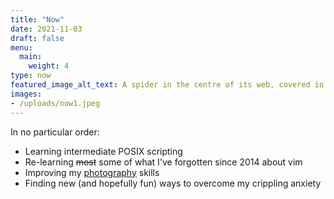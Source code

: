 ```yaml
---
title: "Now"
date: 2021-11-03
draft: false
menu:
  main:
    weight: 4
type: now
featured_image_alt_text: A spider in the centre of its web, covered in morning dew
images:
- /uploads/now1.jpeg
---
```

In no particular order:
- Learning intermediate POSIX scripting
- Re-learning ~~most~~ some of what I've forgotten since 2014 about vim
- Improving my [photography](https://flickr.com/jamesrampton) skills
- Finding new (and hopefully fun) ways to overcome my crippling anxiety
